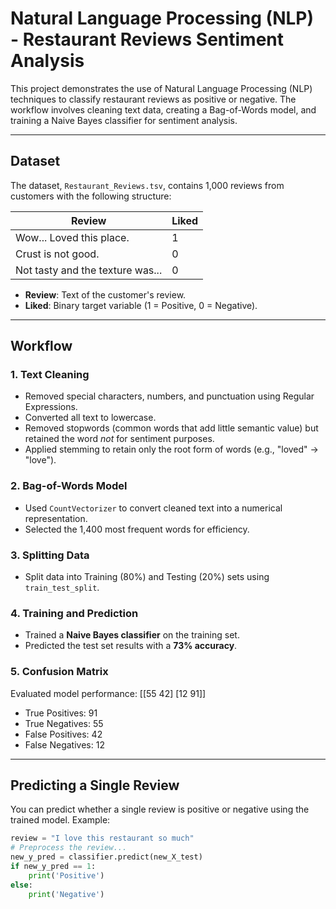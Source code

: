 # Natural Language Processing (NLP) - Restaurant Reviews Sentiment Analysis

This project demonstrates the use of Natural Language Processing (NLP) techniques to classify restaurant reviews as positive or negative. The workflow involves cleaning text data, creating a Bag-of-Words model, and training a Naive Bayes classifier for sentiment analysis.

---

## Dataset

The dataset, `Restaurant_Reviews.tsv`, contains 1,000 reviews from customers with the following structure:

| Review                            | Liked |
|-----------------------------------|-------|
| Wow... Loved this place.          | 1     |
| Crust is not good.                | 0     |
| Not tasty and the texture was...  | 0     |

- **Review**: Text of the customer's review.
- **Liked**: Binary target variable (1 = Positive, 0 = Negative).

---

## Workflow

### 1. Text Cleaning
- Removed special characters, numbers, and punctuation using Regular Expressions.
- Converted all text to lowercase.
- Removed stopwords (common words that add little semantic value) but retained the word *not* for sentiment purposes.
- Applied stemming to retain only the root form of words (e.g., "loved" → "love").

### 2. Bag-of-Words Model
- Used `CountVectorizer` to convert cleaned text into a numerical representation.
- Selected the 1,400 most frequent words for efficiency.

### 3. Splitting Data
- Split data into Training (80%) and Testing (20%) sets using `train_test_split`.

### 4. Training and Prediction
- Trained a **Naive Bayes classifier** on the training set.
- Predicted the test set results with a **73% accuracy**.

### 5. Confusion Matrix
Evaluated model performance:
[[55 42] [12 91]]

- True Positives: 91
- True Negatives: 55
- False Positives: 42
- False Negatives: 12

---

## Predicting a Single Review
You can predict whether a single review is positive or negative using the trained model. Example:
```python
review = "I love this restaurant so much"
# Preprocess the review...
new_y_pred = classifier.predict(new_X_test)
if new_y_pred == 1:
    print('Positive')
else:
    print('Negative')
```
